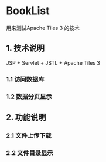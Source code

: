 BookList
========

用来测试Apache Tiles 3 的技术


## 1. 技术说明

   JSP + Servlet + JSTL + Apache Tiles 3
   
   ### 1.1  访问数据库
   ### 1.2  数据分页显示
   
## 2. 功能说明

  ### 2.1 文件上传下载
  
  ### 2.2 文件目录显示
  
